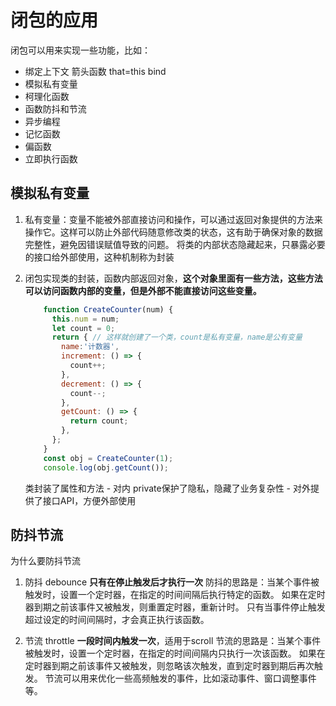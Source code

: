 # 闭包的应用
闭包可以用来实现一些功能，比如：
- 绑定上下文
    箭头函数
    that=this
    bind
- 模拟私有变量
- 柯理化函数
- 函数防抖和节流
- 异步编程
- 记忆函数
- 偏函数
- 立即执行函数

## 模拟私有变量
1. 私有变量：变量不能被外部直接访问和操作，可以通过返回对象提供的方法来操作它。这样可以防止外部代码随意修改类的状态，这有助于确保对象的数据完整性，避免因错误赋值导致的问题。
    将类的内部状态隐藏起来，只暴露必要的接口给外部使用，这种机制称为封装


2. 闭包实现类的封装，函数内部返回对象，**这个对象里面有一些方法，这些方法可以访问函数内部的变量，但是外部不能直接访问这些变量。**
    ```js
        function CreateCounter(num) {
          this.num = num;
          let count = 0;
          return { // 这样就创建了一个类，count是私有变量，name是公有变量
            name:'计数器',
            increment: () => {
              count++;
            },
            decrement: () => {
              count--;
            },
            getCount: () => {
              return count;
            },
          };
        }
        const obj = CreateCounter(1);
        console.log(obj.getCount());
    ```
    类封装了属性和方法
        - 对内 private保护了隐私，隐藏了业务复杂性
        - 对外提供了接口API，方便外部使用






## 防抖节流
为什么要防抖节流
1. 防抖 debounce
    **只有在停止触发后才执行一次**
    防抖的思路是：当某个事件被触发时，设置一个定时器，在指定的时间间隔后执行特定的函数。
    如果在定时器到期之前该事件又被触发，则重置定时器，重新计时。
    只有当事件停止触发超过设定的时间间隔时，才会真正执行该函数。

2. 节流 throttle
    **一段时间内触发一次**，适用于scroll
    节流的思路是：当某个事件被触发时，设置一个定时器，在指定的时间间隔内只执行一次该函数。
    如果在定时器到期之前该事件又被触发，则忽略该次触发，直到定时器到期后再次触发。
    节流可以用来优化一些高频触发的事件，比如滚动事件、窗口调整事件等。
